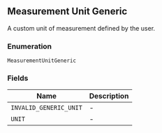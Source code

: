 ## Measurement Unit Generic

A custom unit of measurement defined by the user.

### Enumeration

`MeasurementUnitGeneric`

### Fields

| Name | Description |
|  --- | --- |
| `INVALID_GENERIC_UNIT` | - |
| `UNIT` | - |

